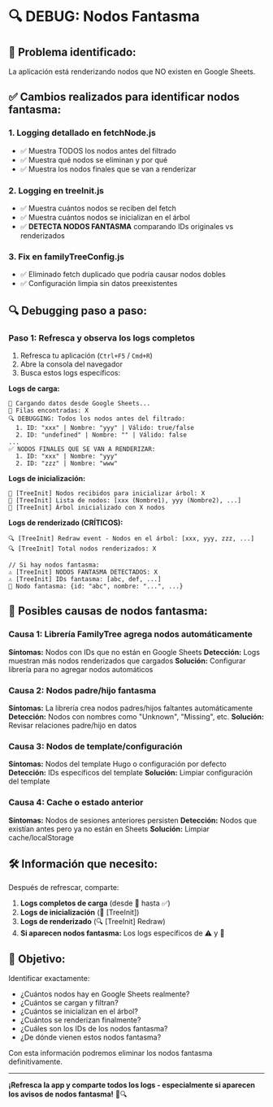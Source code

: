 # 🔍 DEBUG: Nodos Fantasma

## 🚨 **Problema identificado:**
La aplicación está renderizando nodos que NO existen en Google Sheets.

## ✅ **Cambios realizados para identificar nodos fantasma:**

### 1. **Logging detallado en fetchNode.js**
- ✅ Muestra TODOS los nodos antes del filtrado
- ✅ Muestra qué nodos se eliminan y por qué
- ✅ Muestra los nodos finales que se van a renderizar

### 2. **Logging en treeInit.js**
- ✅ Muestra cuántos nodos se reciben del fetch
- ✅ Muestra cuántos nodos se inicializan en el árbol
- ✅ **DETECTA NODOS FANTASMA** comparando IDs originales vs renderizados

### 3. **Fix en familyTreeConfig.js**
- ✅ Eliminado fetch duplicado que podría causar nodos dobles
- ✅ Configuración limpia sin datos preexistentes

## 🔍 **Debugging paso a paso:**

### Paso 1: Refresca y observa los logs completos
1. Refresca tu aplicación (`Ctrl+F5` / `Cmd+R`)
2. Abre la consola del navegador
3. Busca estos logs específicos:

**Logs de carga:**
```
🔄 Cargando datos desde Google Sheets...
📝 Filas encontradas: X
🔍 DEBUGGING: Todos los nodos antes del filtrado:
  1. ID: "xxx" | Nombre: "yyy" | Válido: true/false
  2. ID: "undefined" | Nombre: "" | Válido: false
...
✅ NODOS FINALES QUE SE VAN A RENDERIZAR:
  1. ID: "xxx" | Nombre: "yyy"
  2. ID: "zzz" | Nombre: "www"
```

**Logs de inicialización:**
```
🌳 [TreeInit] Nodos recibidos para inicializar árbol: X
🌳 [TreeInit] Lista de nodos: [xxx (Nombre1), yyy (Nombre2), ...]
🌳 [TreeInit] Árbol inicializado con X nodos
```

**Logs de renderizado (CRÍTICOS):**
```
🔍 [TreeInit] Redraw event - Nodos en el árbol: [xxx, yyy, zzz, ...]
🔍 [TreeInit] Total nodos renderizados: X

// Si hay nodos fantasma:
⚠️ [TreeInit] NODOS FANTASMA DETECTADOS: X
⚠️ [TreeInit] IDs fantasma: [abc, def, ...]
👻 Nodo fantasma: {id: "abc", nombre: "...", ...}
```

## 🎯 **Posibles causas de nodos fantasma:**

### Causa 1: Librería FamilyTree agrega nodos automáticamente
**Síntomas:** Nodos con IDs que no están en Google Sheets
**Detección:** Logs muestran más nodos renderizados que cargados
**Solución:** Configurar librería para no agregar nodos automáticos

### Causa 2: Nodos padre/hijo fantasma
**Síntomas:** La librería crea nodos padres/hijos faltantes automáticamente
**Detección:** Nodos con nombres como "Unknown", "Missing", etc.
**Solución:** Revisar relaciones padre/hijo en datos

### Causa 3: Nodos de template/configuración
**Síntomas:** Nodos del template Hugo o configuración por defecto
**Detección:** IDs específicos del template
**Solución:** Limpiar configuración del template

### Causa 4: Cache o estado anterior
**Síntomas:** Nodos de sesiones anteriores persisten
**Detección:** Nodos que existían antes pero ya no están en Sheets
**Solución:** Limpiar cache/localStorage

## 🛠️ **Información que necesito:**

Después de refrescar, comparte:

1. **Logs completos de carga** (desde 🔄 hasta ✅)
2. **Logs de inicialización** (🌳 [TreeInit])
3. **Logs de renderizado** (🔍 [TreeInit] Redraw)
4. **Si aparecen nodos fantasma:** Los logs específicos de ⚠️ y 👻

## 🎯 **Objetivo:**

Identificar exactamente:
- ¿Cuántos nodos hay en Google Sheets realmente?
- ¿Cuántos se cargan y filtran?
- ¿Cuántos se inicializan en el árbol?
- ¿Cuántos se renderizan finalmente?
- ¿Cuáles son los IDs de los nodos fantasma?
- ¿De dónde vienen estos nodos fantasma?

Con esta información podremos eliminar los nodos fantasma definitivamente.

---

**¡Refresca la app y comparte todos los logs - especialmente si aparecen los avisos de nodos fantasma!** 👻🔍
